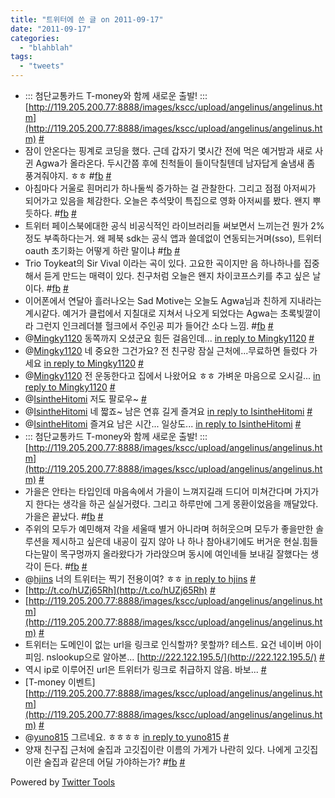 ```yaml
---
title: "트위터에 쓴 글 on 2011-09-17"
date: "2011-09-17"
categories: 
  - "blahblah"
tags: 
  - "tweets"
---
```


- ::: 첨단교통카드 T-money와 함께 새로운 출발! ::: [http://119.205.200.77:8888/images/kscc/upload/angelinus/angelinus.htm](http://119.205.200.77:8888/images/kscc/upload/angelinus/angelinus.htm) [#](http://twitter.com/blurblah/statuses/112964233179836416)
- 잠이 안온다는 핑계로 코딩을 했다. 근데 갑자기 몇시간 전에 먹은 예거밤과 새로 사귄 Agwa가 올라온다. 두시간쯤 후에 친척들이 들이닥칠텐데 남자답게 술냄새 좀 풍겨줘야지. ㅎㅎ #[fb](http://search.twitter.com/search?q=%23fb) [#](http://twitter.com/blurblah/statuses/112970956103892993)
- 아침마다 거울로 흰머리가 하나둘씩 증가하는 걸 관찰한다. 그리고 점점 아저씨가 되어가고 있음을 체감한다. 오늘은 추석맞이 특집으로 영화 아저씨를 봤다. 왠지 뿌듯하다. #[fb](http://search.twitter.com/search?q=%23fb) [#](http://twitter.com/blurblah/statuses/112972094324752384)
- 트위터 페이스북에대한 공식 비공식적인 라이브러리들 써보면서 느끼는건 뭔가 2% 정도 부족하다는거. 왜 페북 sdk는 공식 앱과 쓸데없이 연동되는거며(sso), 트위터 oauth 초기화는 어떻게 하란 말이냐 #[fb](http://search.twitter.com/search?q=%23fb) [#](http://twitter.com/blurblah/statuses/113221355280924672)
- Trio Toykeat의 Sir Vival 이라는 곡이 있다. 고요한 곡이지만 음 하나하나를 집중해서 듣게 만드는 매력이 있다. 친구처럼 오늘은 왠지 차이코프스키를 추고 싶은 날이다. #[fb](http://search.twitter.com/search?q=%23fb) [#](http://twitter.com/blurblah/statuses/113223491544813569)
- 이어폰에서 연달아 흘러나오는 Sad Motive는 오늘도 Agwa님과 친하게 지내라는 계시같다. 예거가 클럽에서 지칠대로 지쳐서 나오게 되었다는 Agwa는 초록빛깔이라 그런지 인크레더블 헐크에서 주인공 피가 들어간 소다 느낌. #[fb](http://search.twitter.com/search?q=%23fb) [#](http://twitter.com/blurblah/statuses/113224807537049600)
- @[Mingky1120](http://twitter.com/Mingky1120) 동쪽까지 오셨군요 힘든 걸음인데... [in reply to Mingky1120](http://twitter.com/Mingky1120/statuses/113236912797519872) [#](http://twitter.com/blurblah/statuses/113248440133230593)
- @[Mingky1120](http://twitter.com/Mingky1120) 네 중요한 그건가요? 전 친구랑 잠실 근처에...무료하면 들렀다 가세요 [in reply to Mingky1120](http://twitter.com/Mingky1120/statuses/113252481521291264) [#](http://twitter.com/blurblah/statuses/113253514133766144)
- @[Mingky1120](http://twitter.com/Mingky1120) 전 운동한다고 집에서 나왔어요 ㅎㅎ 가벼운 마음으로 오시길... [in reply to Mingky1120](http://twitter.com/Mingky1120/statuses/113254503653974016) [#](http://twitter.com/blurblah/statuses/113255649407795200)
- @[IsintheHitomi](http://twitter.com/IsintheHitomi) 저도 팔로우~ [#](http://twitter.com/blurblah/statuses/113265613522219008)
- @[IsintheHitomi](http://twitter.com/IsintheHitomi) 네 짧죠~ 남은 연휴 길게 즐겨요 [in reply to IsintheHitomi](http://twitter.com/IsintheHitomi/statuses/113268307754356736) [#](http://twitter.com/blurblah/statuses/113268909519552512)
- @[IsintheHitomi](http://twitter.com/IsintheHitomi) 즐겨요 남은 시간... 일상도... [in reply to IsintheHitomi](http://twitter.com/IsintheHitomi/statuses/113271446930866177) [#](http://twitter.com/blurblah/statuses/113271955704119298)
- ::: 첨단교통카드 T-money와 함께 새로운 출발! ::: [http://119.205.200.77:8888/images/kscc/upload/angelinus/angelinus.htm](http://119.205.200.77:8888/images/kscc/upload/angelinus/angelinus.htm) [#](http://twitter.com/blurblah/statuses/113554213698674688)
- 가을은 안타는 타입인데 마음속에서 가을이 느껴지길래 드디어 미쳐간다며 가지가지 한다는 생각을 하곤 실실거렸다. 그리고 하루만에 그게 몽환이었음을 깨달았다. 가을은 끝났다. #[fb](http://search.twitter.com/search?q=%23fb) [#](http://twitter.com/blurblah/statuses/114004468365918208)
- 주위의 모두가 예민해져 각을 세울때 별거 아니라며 허허웃으며 모두가 좋을만한 솔루션을 제시하고 싶은데 내공이 깊지 않아 나 하나 참아내기에도 버거운 현실.힘들다는말이 목구멍까지 올라왔다가 가라앉으며 동시에 여인네들 보내길 잘했다는 생각이 든다. #[fb](http://search.twitter.com/search?q=%23fb) [#](http://twitter.com/blurblah/statuses/114007382929059840)
- @[hjins](http://twitter.com/hjins) 너의 트위터는 찍기 전용이여? ㅎㅎ [in reply to hjins](http://twitter.com/hjins/statuses/114482786647289856) [#](http://twitter.com/blurblah/statuses/114496245480955904)
- [http://t.co/hUZj65Rh](http://t.co/hUZj65Rh) [#](http://twitter.com/blurblah/statuses/114542052787757058)
- [http://119.205.200.77:8888/images/kscc/upload/angelinus/angelinus.htm](http://119.205.200.77:8888/images/kscc/upload/angelinus/angelinus.htm) [#](http://twitter.com/blurblah/statuses/114560062336413696)
- 트위터는 도메인이 없는 url을 링크로 인식할까? 못할까? 테스트. 요건 네이버 아이피임. nslookup으로 알아본... [http://222.122.195.5/](http://222.122.195.5/) [#](http://twitter.com/blurblah/statuses/114561792688144384)
- 역시 ip로 이루어진 url은 트위터가 링크로 취급하지 않음. 바보... [#](http://twitter.com/blurblah/statuses/114561898611097600)
- \[T-money 이벤트\] [http://119.205.200.77:8888/images/kscc/upload/angelinus/angelinus.htm](http://119.205.200.77:8888/images/kscc/upload/angelinus/angelinus.htm) [#](http://twitter.com/blurblah/statuses/114562412300079104)
- @[yuno815](http://twitter.com/yuno815) 그르네요. ㅎㅎㅎㅎ [in reply to yuno815](http://twitter.com/yuno815/statuses/114562029125246976) [#](http://twitter.com/blurblah/statuses/114562638503096320)
- 양재 친구집 근처에 술집과 고깃집이란 이름의 가게가 나란히 있다. 나에게 고깃집이란 술집과 같은데 어딜 가야하는가? #[fb](http://search.twitter.com/search?q=%23fb) [#](http://twitter.com/blurblah/statuses/114636424082501632)

Powered by [Twitter Tools](http://alexking.org/projects/wordpress)
